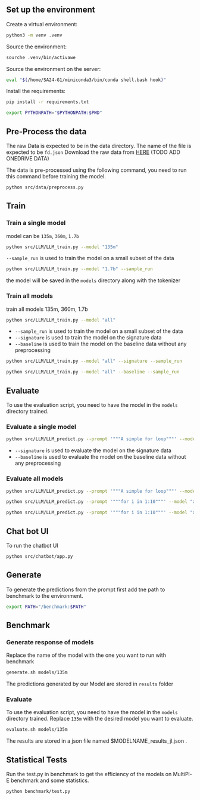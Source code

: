 


## Set up the environment
Create a virtual environment:

```bash
python3 -m venv .venv
```

Source the environment:
```bash
sourche .venv/bin/activawe
```

Source the environment on the server:
```bash
eval "$(/home/SA24-G1/miniconda3/bin/conda shell.bash hook)"
```


Install the requirements:
```bash
pip install -r requirements.txt
```

```bash
export PYTHONPATH="$PYTHONPATH:$PWD"
```
## Pre-Process the data 
The raw Data is expected to be in the data directory. The name of the file is expected to be `fd.json`
Download the raw data from [HERE](https://drive.proton.me/urls/MZMDKRAXM0#DPBSHmy8ATHp)
(TODO ADD ONEDRIVE DATA)

The data is pre-processed using the following command, you need to run this command before training the model.
```bash
python src/data/preprocess.py
```

## Train

### Train a single model

model can be `135m`, `360m`, `1.7b`

```BASH 
python src/LLM/LLM_train.py --model "135m" 
```

`--sample_run` is used to train the model on a small subset of the data
```bash 
python src/LLM/LLM_train.py --model "1.7b" --sample_run
```

the model will be saved in the `models` directory along with the tokenizer 


### Train all models
train all models 135m, 360m, 1.7b

```bash
python src/LLM/LLM_train.py --model "all" 
```

- `--sample_run` is used to train the model on a small subset of the data
- `--signature` is used to train the model on the signature data
- `--baseline` is used to train the model on the baseline data without any preprocessing

```bash
python src/LLM/LLM_train.py --model "all" --signature --sample_run
```
```bash 
python src/LLM/LLM_train.py --model "all" --baseline --sample_run
```

## Evaluate
To use the evaluation script, you need to have the model in the `models` directory trained. 

### Evaluate a single model

```bash
python src/LLM/LLM_predict.py --prompt '"""A simple for loop"""' --model "135m"
```
- `--signature` is used to evaluate the model on the signature data
- `--baseline` is used to evaluate the model on the baseline data without any preprocessing

### Evaluate all models

```bash
python src/LLM/LLM_predict.py --prompt '"""A simple for loop"""' --model "all"
```

```bash 
python src/LLM/LLM_predict.py --prompt '"""for i in 1:10"""' --model "all" --signature
```

```bash
python src/LLM/LLM_predict.py --prompt '"""for i in 1:10"""' --model "all" --baseline
```

## Chat bot UI
To run the chatbot UI

```bash
python src/chatbot/app.py
```

## Generate
To generate the predictions from the prompt first add tne path to benchmark to the environment.

```bash 
export PATH="/benchmark:$PATH"
```
## Benchmark
### Generate response of models
Replace the name of the model with the one you want to run with benchmark

```bash
generate.sh models/135m
```

The predictions generated by our Model are stored in `results` folder

### Evaluate
To use the evaluation script, you need to have the model in the `models` directory trained.
Replace `135m` with the desired model you want to evaluate.

```bash
evaluate.sh models/135m
```
The results are stored in a json file named $MODELNAME_results_jl.json .

## Statistical Tests
Run the test.py in benchmark to get the efficiency of the models on MultiPl-E benchmark and some statistics.

```bash
python benchmark/test.py
```


